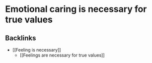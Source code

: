 # Emotional caring is necessary for true values

## Backlinks
* [[Feeling is necessary]]
	* [[Feelings are necessary for true values]]

<!-- #p1 -->

<!-- {BearID:9B8F7B36-203F-471A-9CFC-F0FAACF68380-69409-000093D8BEA4F68E} -->
